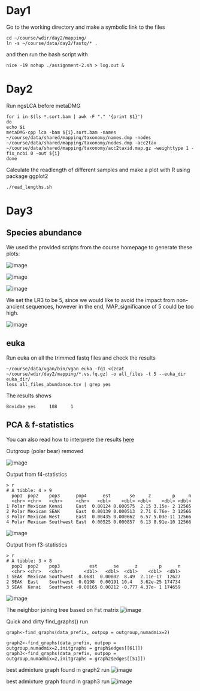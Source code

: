 # Day1

Go to the working directory and make a symbolic link to the files 

```
cd ~/course/wdir/day2/mapping/
ln -s ~/course/data/day2/fastq/* .
```

and then run  the bash script with 

```
nice -19 nohup ./assignment-2.sh > log.out &
```
# Day2

Run ngsLCA before metaDMG

```
for i in $(ls *.sort.bam | awk -F "." '{print $1}')
do
echo $i
metaDMG-cpp lca -bam ${i}.sort.bam -names ~/course/data/shared/mapping/taxonomy/names.dmp -nodes ~/course/data/shared/mapping/taxonomy/nodes.dmp -acc2tax ~/course/data/shared/mapping/taxonomy/acc2taxid.map.gz -weighttype 1 -fix_ncbi 0 -out ${i}
done
```


Calculate the readlength of different samples and make a plot with R using package ggplot2
```
./read_lengths.sh
```

# Day3
## Species abundance
We used the provided scripts from the course homepage to generate these plots: 

![image](https://github.com/GeoGenetics-edu/case-study-data-processing-documentation-team-5/assets/26409503/c165216a-8338-4012-bdaf-7f7603576b86)

![image](https://github.com/GeoGenetics-edu/case-study-data-processing-documentation-team-5/assets/26409503/b7d5c94f-1d0d-4e40-b870-c76724b8fba8)

![image](https://github.com/GeoGenetics-edu/case-study-data-processing-documentation-team-5/assets/26409503/13e03c45-ca03-4d57-8a43-16f1c86b82c6)

We set the LR3 to be 5, since we would like to avoid the impact from non-ancient sequences, however in the end, MAP_significance of 5 could be too high.

![image](https://github.com/GeoGenetics-edu/case-study-data-processing-documentation-team-5/assets/26409503/8f9493cc-84a5-4f5f-9443-c4fcffe0bfcd)

## euka 
Run euka on all the trimmed fastq files and check the results
```
~/course/data/vgan/bin/vgan euka -fq1 <(zcat ~/course/wdir/day2/mapping/*.vs.fq.gz) -o all_files -t 5 --euka_dir euka_dir/
less all_files_abundance.tsv | grep yes
```
The results shows 

```
Bovidae yes     108     1
```

## PCA & f-statistics
You can also read how to interprete the results [here](https://uqrmaie1.github.io/admixtools/articles/admixtools.html#f3-and-qp3pop)

Outgroup (polar bear) removed 

![image](https://github.com/GeoGenetics-edu/case-study-data-processing-documentation-team-5/assets/26409503/5de6060c-9e03-4916-a6d1-957b4a3c25a2)

Output from f4-statistics
```
> r
# A tibble: 4 × 9
  pop1  pop2    pop3      pop4      est       se     z        p     n
  <chr> <chr>   <chr>     <chr>   <dbl>    <dbl> <dbl>    <dbl> <dbl>
1 Polar Mexican Kenai     East  0.00124 0.000575  2.15 3.15e- 2 12565
2 Polar Mexican SEAK      East  0.00139 0.000513  2.71 6.76e- 3 12566
3 Polar Mexican West      East  0.00435 0.000662  6.57 5.03e-11 12566
4 Polar Mexican Southwest East  0.00525 0.000857  6.13 8.91e-10 12566
```
![image](https://github.com/GeoGenetics-edu/case-study-data-processing-documentation-team-5/assets/26409503/b963aa40-0e80-43e0-a3ec-8029c1e28cf0)

Output from f3-statistics
```
> r
# A tibble: 3 × 8
  pop1  pop2    pop3           est      se      z        p      n
  <chr> <chr>   <chr>        <dbl>   <dbl>  <dbl>    <dbl>  <dbl>
1 SEAK  Mexican Southwest  0.0681  0.00802  8.49  2.11e-17  12627
2 SEAK  East    Southwest  0.0198  0.00191 10.4   3.62e-25 174734
3 SEAK  Kenai   Southwest -0.00165 0.00212 -0.777 4.37e- 1 174659
```
![image](https://github.com/GeoGenetics-edu/case-study-data-processing-documentation-team-5/assets/26409503/f6cbd0d0-1fdc-4bea-8b48-90a28675a515)

The neighbor joining tree based on Fst matrix
![image](https://github.com/GeoGenetics-edu/case-study-data-processing-documentation-team-5/assets/26409503/95f5c9d1-b5e5-40b6-bc3d-dc4834a69f45)

Quick and dirty find_graphs() run
```
graph<-find_graphs(data_prefix, outpop = outgroup,numadmix=2)

graph2<-find_graphs(data_prefix, outpop = outgroup,numadmix=2,initgraphs = graph$edges[[61]])
graph3<-find_graphs(data_prefix, outpop = outgroup,numadmix=2,initgraphs = graph2$edges[[51]])
```
best admixture graph found in graph2 run
![image](https://github.com/GeoGenetics-edu/case-study-data-processing-documentation-team-5/assets/26409503/25bfaa67-3848-4a97-b9f3-df1ba21e4d0c)


best admixture graph found in graph3 run
![image](https://github.com/GeoGenetics-edu/case-study-data-processing-documentation-team-5/assets/26409503/d1ef6cb2-7b22-4c0b-a181-bae12cc0d58d)

